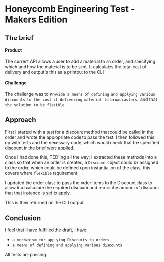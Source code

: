 # Honeycomb Engineering Test - Makers Edition

## The brief

#### Product
The current API allows a user to add a material to an order, and specifying which and how the material is to be sent. It calculates the total cost of delivery and output's this as a printout to the CLI

#### Challenge

The challenge was to `Provide a means of defining and applying various discounts to the cost of delivering material to broadcasters.` and that `the solution to be flexible`.

## Approach

First I started with a test for a discount method that could be called in the order and wrote the appropriate code to pass the test. I then followed this up with tests and the necessary code, which would check that the specified discount in the brief were applied.

Once I had done this, TDD'ing all the way; I extracted these methods into a class so that when an order is created, a `Discount` object could be assigned to the order, which could be defined upon instantiation of the class, this covers where `flexible` requirement.

I updated the order class to pass the order items to the Discount class to allow it to calculate the required discount and return the amount of discount that that instance is set to apply.

This is then returned on the CLI output.

## Conclusion

I feel that I have fulfilled the draft, I have:
* `a mechanism for applying Discounts to orders`
* `a means of defining and applying various discounts`

All tests are passing.
